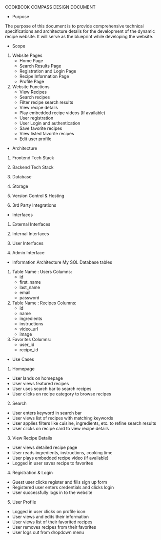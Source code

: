 
COOKBOOK COMPASS DESIGN DOCUMENT

* Purpose

The purpose of this document is to provide comprehensive technical specifications and architecture details for the development of the dynamic recipe website. It will serve as the blueprint while developing the website.

* Scope
1. Website Pages
   * Home Page
   * Search Results Page
   * Registration and Login Page
   * Recipe Information Page
   * Profile Page
2. Website Functions
   * View Recipes
   * Search recipes
   * Filter recipe search results
   * View recipe details
   * Play embedded recipe videos (If available)
   * User registration
   * User Login and authentication
   * Save favorite recipes
   * View listed favorite recipes
   * Edit user profile

* Architecture
1. Frontend Tech Stack

   
2. Backend Tech Stack

  
3. Database

   
4. Storage

   
5. Version Control & Hosting

   
6. 3rd Party Integrations

* Interfaces
1. External Interfaces

2. Internal Interfaces

3. User Interfaces

4. Admin Interface

* Information Architecture
My SQL Database tables

1. Table Name : Users
   Columns:
   - id
   - first_name
   - last_name
   - email
   - password
2. Table Name : Recipes
   Columns:
   - id
   - name
   - ingredients
   - instructions
   - video_url
   - image
3. Favorites
   Columns:
   - user_id
   - recipe_id

* Use Cases
1. Homepage
  * User lands on homepage
  * User views featured recipes
  * User uses search bar to search recipes
  * User clicks on recipe category to browse recipes
2. Search
  * User enters keyword in search bar
  * User views list of recipes with matching keywords
  * User applies filters like cuisine, ingredients, etc. to refine search results
  * User clicks on recipe card to view recipe details
3. View Recipe Details
  * User views detailed recipe page
  * User reads ingredients, instructions, cooking time
  * User plays embedded recipe video (if available)
  * Logged in user saves recipe to favorites
4. Registration & Login
  * Guest user clicks register and fills sign up form
  * Registered user enters credentials and clicks login
  * User successfully logs in to the website
5. User Profile
  * Logged in user clicks on profile icon
  * User views and edits their information
  * User views list of their favorited recipes
  * User removes recipes from their favorites
  * User logs out from dropdown menu

   
   

